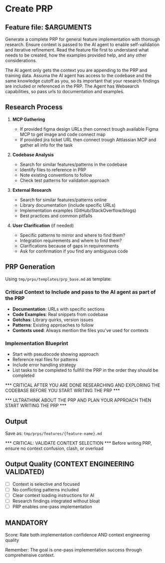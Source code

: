# Create PRP

## Feature file: $ARGUMENTS

Generate a complete PRP for general feature implementation with thorough research. Ensure context is passed to the AI agent to enable self-validation and iterative refinement. Read the feature file first to understand what needs to be created, how the examples provided help, and any other considerations.

The AI agent only gets the context you are appending to the PRP and training data. Assuma the AI agent has access to the codebase and the same knowledge cutoff as you, so its important that your research findings are included or referenced in the PRP. The Agent has Websearch capabilities, so pass urls to documentation and examples.

## Research Process
1. **MCP Gathering**
   - If provided figma design URLs then connect trough available Figma MCP to get image and code connect map
   - If provided jira ticket URL then connect trough Attlassian MCP and gather all info for the task

2. **Codebase Analysis**
   - Search for similar features/patterns in the codebase
   - Identify files to reference in PRP
   - Note existing conventions to follow
   - Check test patterns for validation approach

3. **External Research**
   - Search for similar features/patterns online
   - Library documentation (include specific URLs)
   - Implementation examples (GitHub/StackOverflow/blogs)
   - Best practices and common pitfalls

4. **User Clarification** (if needed)
   - Specific patterns to mirror and where to find them?
   - Integration requirements and where to find them?
   - Clarifications because of gaps in requirenments
   - Ask for confirmation if you find any ambiguous code

## PRP Generation

Using `tmp/prps/templates/prp_base.md` as template:

### Critical Context to Include and pass to the AI agent as part of the PRP
- **Documentation**: URLs with specific sections
- **Code Examples**: Real snippets from codebase
- **Gotchas**: Library quirks, version issues
- **Patterns**: Existing approaches to follow
- **Contexts used**: Always mention the files you've used for contexts

### Implementation Blueprint
- Start with pseudocode showing approach
- Reference real files for patterns
- Include error handling strategy
- List tasks to be completed to fullfill the PRP in the order they should be completed

*** CRITICAL AFTER YOU ARE DONE RESEARCHING AND EXPLORING THE CODEBASE BEFORE YOU START WRITING THE PRP ***

*** ULTRATHINK ABOUT THE PRP AND PLAN YOUR APPROACH THEN START WRITING THE PRP ***

## Output
Save as: `tmp/prps/features/{feature-name}.md`

*** CRITICAL: VALIDATE CONTEXT SELECTION ***
Before writing PRP, ensure no context confusion, clash, or overload

## Output Quality (CONTEXT ENGINEERING VALIDATED)
- [ ] Context is selective and focused
- [ ] No conflicting patterns included  
- [ ] Clear context loading instructions for AI
- [ ] Research findings integrated without bloat
- [ ] PRP enables one-pass implementation

## MANDATORY
Score: Rate both implementation confidence AND context engineering quality

Remember: The goal is one-pass implementation success through comprehensive context.